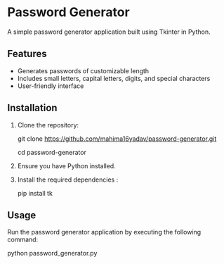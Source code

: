 # Password Generator

A simple password generator application built using Tkinter in Python.

## Features

- Generates passwords of customizable length
- Includes small letters, capital letters, digits, and special characters
- User-friendly interface

## Installation

1. Clone the repository:

    git clone https://github.com/mahima16yadav/password-generator.git
   
    cd password-generator

3. Ensure you have Python installed. 

4. Install the required dependencies :

    pip install tk

## Usage

Run the password generator application by executing the following command:

python password_generator.py
